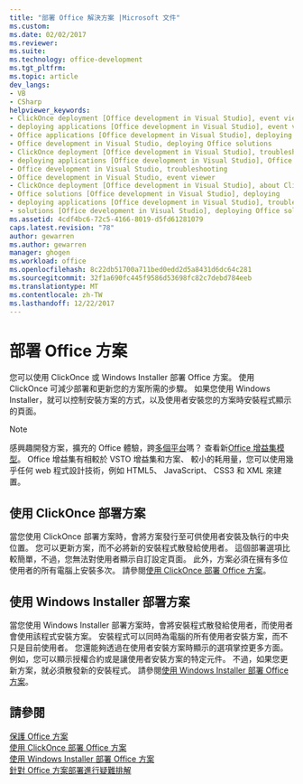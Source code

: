 ```yaml
---
title: "部署 Office 解決方案 |Microsoft 文件"
ms.custom: 
ms.date: 02/02/2017
ms.reviewer: 
ms.suite: 
ms.technology: office-development
ms.tgt_pltfrm: 
ms.topic: article
dev_langs:
- VB
- CSharp
helpviewer_keywords:
- ClickOnce deployment [Office development in Visual Studio], event viewer
- deploying applications [Office development in Visual Studio], event viewer
- Office applications [Office development in Visual Studio], deploying Office solutions
- Office development in Visual Studio, deploying Office solutions
- ClickOnce deployment [Office development in Visual Studio], troubleshooting
- deploying applications [Office development in Visual Studio], Office solutions (2007 system)
- Office development in Visual Studio, troubleshooting
- Office development in Visual Studio, event viewer
- ClickOnce deployment [Office development in Visual Studio], about ClickOnce solution deployments
- Office solutions [Office development in Visual Studio], deploying
- deploying applications [Office development in Visual Studio], troubleshooting
- solutions [Office development in Visual Studio], deploying Office solutions (2007 system)
ms.assetid: 4cdf4bc6-72c5-4166-8019-d5fd61281079
caps.latest.revision: "78"
author: gewarren
ms.author: gewarren
manager: ghogen
ms.workload: office
ms.openlocfilehash: 8c22db51700a711bed0edd2d5a8431d6dc64c281
ms.sourcegitcommit: 32f1a690fc445f9586d53698fc82c7debd784eeb
ms.translationtype: MT
ms.contentlocale: zh-TW
ms.lasthandoff: 12/22/2017
---
```

# <a name="deploying-an-office-solution"></a>部署 Office 方案
  您可以使用 ClickOnce 或 Windows Installer 部署 Office 方案。 使用 ClickOnce 可減少部署和更新您的方案所需的步驟。 如果您使用 Windows Installer，就可以控制安裝方案的方式，以及使用者安裝您的方案時安裝程式顯示的頁面。  
  
> [!NOTE]  
>  感興趣開發方案，擴充的 Office 體驗，跨[多個平台](https://dev.office.com/add-in-availability)嗎？ 查看新[Office 增益集模型](https://dev.office.com/docs/add-ins/overview/office-add-ins)。 Office 增益集有相較於 VSTO 增益集和方案、 較小的耗用量，您可以使用幾乎任何 web 程式設計技術，例如 HTML5、 JavaScript、 CSS3 和 XML 來建置。  
  
## <a name="deploying-a-solution-by-using-clickonce"></a>使用 ClickOnce 部署方案  
 當您使用 ClickOnce 部署方案時，會將方案發行至可供使用者安裝及執行的中央位置。 您可以更新方案，而不必將新的安裝程式散發給使用者。  這個部署選項比較簡單，不過，您無法對使用者顯示自訂設定頁面。 此外，方案必須在擁有多位使用者的所有電腦上安裝多次。 請參閱[使用 ClickOnce 部署 Office 方案](../vsto/deploying-an-office-solution-by-using-clickonce.md)。  
  
## <a name="deploying-a-solution-by-using-windows-installer"></a>使用 Windows Installer 部署方案  
 當您使用 Windows Installer 部署方案時，會將安裝程式散發給使用者，而使用者會使用該程式安裝方案。 安裝程式可以同時為電腦的所有使用者安裝方案，而不只是目前使用者。 您還能夠透過在使用者安裝方案時顯示的選項掌控更多方面。 例如，您可以顯示授權合約或是讓使用者安裝方案的特定元件。 不過，如果您更新方案，就必須散發新的安裝程式。 請參閱[使用 Windows Installer 部署 Office 方案](../vsto/deploying-an-office-solution-by-using-windows-installer.md)。  
  
## <a name="see-also"></a>請參閱  
 [保護 Office 方案](../vsto/securing-office-solutions.md)   
 [使用 ClickOnce 部署 Office 方案](../vsto/deploying-an-office-solution-by-using-clickonce.md)   
 [使用 Windows Installer 部署 Office 方案](../vsto/deploying-an-office-solution-by-using-windows-installer.md)   
 [針對 Office 方案部署進行疑難排解](../vsto/troubleshooting-office-solution-deployment.md)  
  
  
